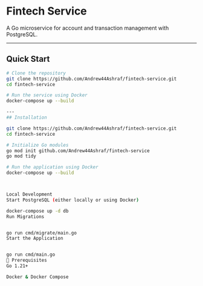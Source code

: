#  Fintech Service

A Go microservice for account and transaction management with PostgreSQL.

---

##  Quick Start

```bash
# Clone the repository
git clone https://github.com/Andrew44Ashraf/fintech-service.git
cd fintech-service

# Run the service using Docker
docker-compose up --build

--- 
## Installation

git clone https://github.com/Andrew44Ashraf/fintech-service.git
cd fintech-service

# Initialize Go modules
go mod init github.com/Andrew44Ashraf/fintech-service
go mod tidy

# Run the application using Docker
docker-compose up --build



Local Development
Start PostgreSQL (either locally or using Docker)

docker-compose up -d db
Run Migrations


go run cmd/migrate/main.go
Start the Application


go run cmd/main.go
📌 Prerequisites
Go 1.21+

Docker & Docker Compose
